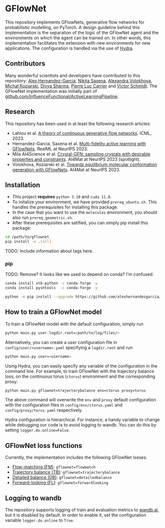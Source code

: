 # GFlowNet

This repository implements GFlowNets, generative flow networks for probabilistic modelling, on PyTorch. A design guideline behind this implementation is the separation of the logic of the GFlowNet agent and the environments on which the agent can be trained on. In other words, this implementation facilitates the extension with new environments for new applications. The configuration is handled via the use of [Hydra](https://hydra.cc/docs/intro/).

## Contributors

Many wonderful scientists and developers have contributed to this repository: [Alex Hernandez-Garcia](https://github.com/alexhernandezgarcia), [Nikita Saxena](https://github.com/nikita-0209), [Alexandra Volokhova](https://github.com/AlexandraVolokhova), [Michał Koziarski](https://github.com/michalkoziarski), [Divya Sharma](https://github.com/sh-divya), [Pierre Luc Carrier](https://github.com/carriepl) and [Victor Schmidt](https://github.com/vict0rsch). The GFlowNet implementation was initially part of [github.com/InfluenceFunctional/ActiveLearningPipeline](https://github.com/InfluenceFunctional/ActiveLearningPipeline).

## Research

This repository has been used in at least the following research articles:

- Lahlou et al. [A theory of continuous generative flow networks](https://proceedings.mlr.press/v202/lahlou23a/lahlou23a.pdf). ICML, 2023.
- Hernandez-Garcia, Saxena et al. [Multi-fidelity active learning with GFlowNets](https://arxiv.org/abs/2306.11715). RealML at NeurIPS 2023.
- Mila AI4Science et al. [Crystal-GFN: sampling crystals with desirable properties and constraints](https://arxiv.org/abs/2310.04925). AI4Mat at NeurIPS 2023 (spotlight).
- Volokhova, Koziarski et al. [Towards equilibrium molecular conformation generation with GFlowNets](https://arxiv.org/abs/2310.14782). AI4Mat at NeurIPS 2023.

## Installation

+ This project **requires** `python 3.10` and `cuda 11.8`.
+ To initalize your environment, we have provided `prereq_ubuntu.sh`. This handles the prerequisites for installing this package.
+ In the case that you want to use the `molecules` environment, you should also run `prereq_geometric.sh`.
+ After these prerequisites are satified, you can simply pip install this package:

```bash
cd /path/to/gflownet
pip install -e .[all]
```

TODO: Include information about tags here.

### pip

TODO: Remove? It looks like we used to depend on conda? I'm confused.

```bash
conda install xtb-python -c conda-forge -y
conda install pyshtools  -c conda-forge -y

python -m pip install --upgrade https://github.com/alexhernandezgarcia/gflownet/archive/main.zip
```


## How to train a GFlowNet model

To train a GFlowNet model with the default configuration, simply run

```bash
python main.py user.logdir.root=<path/to/log/files/>
```

Alternatively, you can create a user configuration file in `config/user/<username>.yaml` specifying a `logdir.root` and run

```bash
python main.py user=<username>
```

Using Hydra, you can easily specify any variable of the configuration in the command line. For example, to train GFlowNet with the trajectory balance loss, on the continuous torus (`ctorus`) environment and the corresponding proxy:

```bash
python main.py gflownet=trajectorybalance env=ctorus proxy=torus
```

The above command will overwrite the `env` and `proxy` default configuration with the configuration files in `config/env/ctorus.yaml` and `config/proxy/torus.yaml` respectively.

Hydra configuration is hierarchical. For instance, a handy variable to change while debugging our code is to avoid logging to wandb. You can do this by setting `logger.do.online=False`.

## GFlowNet loss functions

Currently, the implementation includes the following GFlowNet losses:

- [Flow-matching (FM)](https://arxiv.org/abs/2106.04399): `gflownet=flowmatch`
- [Trajectory balance (TB)](https://arxiv.org/abs/2201.13259): `gflownet=trajectorybalance`
- [Detailed balance (DB)](https://arxiv.org/abs/2201.13259): `gflownet=detailedbalance`
- [Forward-looking (FL)](https://arxiv.org/abs/2302.01687): `gflownet=forwardlooking`

## Logging to wandb

The repository supports logging of train and evaluation metrics to [wandb.ai](https://wandb.ai), but it is disabled by default. In order to enable it, set the configuration variable `logger.do.online` to `True`.
